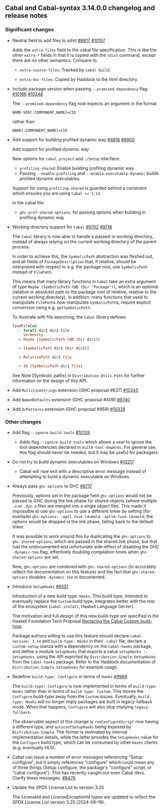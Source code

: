 Cabal and Cabal-syntax 3.14.0.0 changelog and release notes
---


### Significant changes

- Neutral field to add files to sdist [#8817](https://github.com/haskell/cabal/issues/8817) [#10107](https://github.com/haskell/cabal/pull/10107)

  Adds the `extra-files` field to the cabal file specification. This is like
  the other `extra-*` fields in that it is copied with the `sdist` command,
  except there are no other semantics. Compare to:

  * `extra-source-files`: Tracked by `cabal build`.

  * `extra-doc-files`: Copied by Haddock to the html directory.

- Include package version when passing `--promised-dependency` flag [#10166](https://github.com/haskell/cabal/issues/10166) [#10248](https://github.com/haskell/cabal/pull/10248)

  The `--promised-dependency` flag now expects an argument in the format

  ```
  NAME-VER[:COMPONENT_NAME]=CID
  ```

  rather than

  ```
  NAME[:COMPONENT_NAME]=CID
  ```

- Add support for building profiled dynamic way [#4816](https://github.com/haskell/cabal/issues/4816) [#9900](https://github.com/haskell/cabal/pull/9900)

  Add support for profiled dynamic way

  New options for `cabal.project` and `./Setup` interface:

  * `profiling-shared`: Enable building profiling dynamic way
  * Passing `--enable-profiling` and `--enable-executable-dynamic` builds
    profiled dynamic executables.

  Support for using `profiling-shared` is guarded behind a constraint
  which ensures you are using `Cabal >= 3.13`.

  In the cabal file:

  * `ghc-prof-shared-options`, for passing options when building in
    profiling dynamic way

- Working directory support for `Cabal` [#9702](https://github.com/haskell/cabal/issues/9702) [#9718](https://github.com/haskell/cabal/pull/9718)

  The `Cabal` library is now able to handle a passed-in working directory, instead
  of always relying on the current working directory of the parent process.

  In order to achieve this, the `SymbolicPath` abstraction was fleshed out, and
  all fields of `PackageDescription` that, if relative, should be interpreted
  with respect to e.g. the package root, use `SymbolicPath` instead of `FilePath`.

  This means that many library functions in `Cabal` take an extra argument of type
  `Maybe (SymbolicPath CWD (Dir "Package"))`, which is an optional (relative or
  absolute) path to the package root (if relative, relative to the current working
  directory). In addition, many functions that used to manipulate `FilePath`s now
  manipulate `SymbolicPath`s, require explicit conversion using e.g. `getSymbolicPath`.

  To illustrate with file searching, the `Cabal` library defines:

  ```haskell
  findFileCwd
    :: forall dir1 dir2 file
     . Verbosity
    -> Maybe (SymbolicPath CWD (Dir dir1))

    -> [SymbolicPath dir1 (Dir dir2)]

    -> RelativePath dir2 File

    -> IO (SymbolicPath dir1 File)
  ```

  See Note [Symbolic paths] in `Distribution.Utils.Path` for further information
  on the design of this API.

- Add `MultilineStrings` extension (GHC proposal #637) [#10245](https://github.com/haskell/cabal/pull/10245)

- Add `NamedDefaults` extension (GHC proposal #409) [#9740](https://github.com/haskell/cabal/pull/9740)

- Add `OrPatterns` extension (GHC proposal #958) [#10339](https://github.com/haskell/cabal/pull/10339)


### Other changes

- Add flag `--ignore-build-tools` [#10128](https://github.com/haskell/cabal/pull/10128)

  - Adds flag `--ignore-build-tools` which allows a user to ignore the tool
    dependencies declared in `build-tool-depends`. For general use, this flag
    should never be needed, but it may be useful for packagers.

- Do not try to build dynamic executables on Windows [#10217](https://github.com/haskell/cabal/pull/10217)

  - Cabal will now exit with a descriptive error message instead of attempting to
    build a dynamic executable on Windows.

- Always pass `ghc-options` to GHC [#8717](https://github.com/haskell/cabal/pull/8717)

  Previously, options set in the package field `ghc-options` would not be passed
  to GHC during the link phase for shared objects (where multiple `.o` or
  `.dyn_o` files are merged into a single object file). This made it impossible
  to use `ghc-options` to use a different linker by setting (for example)
  `ghc-options: -optl-fuse-ld=mold -optlm-fuse-ld=mold`; the options would be
  dropped in the link phase, falling back to the default linker.

  It was possible to work around this by duplicating the `ghc-options` to
  `ghc-shared-options`, which _are_ passed in the shared link phase, but that had
  the undocumented and unfortunate side-effect of disabling the GHC
  `-dynamic-too` flag, effectively doubling compilation times when
  `ghc-shared-options` are set.

  Now, `ghc-options` are combined with `ghc-shared-options` (to accurately
  reflect the documentation on this feature) and the fact that
  `ghc-shared-options` disables `-dynamic-too` is documented.

- Introduce `SetupHooks` [#9551](https://github.com/haskell/cabal/pull/9551)

  Introduction of a new build type: `Hooks`.
  This build type, intended to eventually replace the `Custom` build type, integrates
  better with the rest of the ecosystem (`cabal-install`, Haskell Language Server).

  The motivation and full design of this new build-type are specified in the
  Haskell Foundation Tech Proposal
  [Replacing the Cabal Custom build-type](https://github.com/haskellfoundation/tech-proposals/pull/60).

  Package authors willing to use this feature should declare `cabal-version: 3.14` and `build-type: Hooks`
  in their `.cabal` file, declare a `custom-setup` stanza with a dependency on the
  `Cabal-hooks` package, and define a module `SetupHooks` that exports a value
  `setupHooks :: SetupHooks`, using the API exported by `Distribution.Simple.SetupHooks`
  from the `Cabal-hooks` package. Refer to the Haddock documentation of
  `Distribution.Simple.SetupHooks` for example usage.

- Redefine `build-type: Configure` in terms of `Hooks` [#9969](https://github.com/haskell/cabal/pull/9969)

  The `build-type: Configure` is now implemented in terms of `build-type: Hooks`
  rather than in terms of `build-type: Custom`. This moves the `Configure`
  build-type away from the `Custom` issues. Eventually, `build-type: Hooks` will
  no longer imply packages are built in legacy-fallback mode. When that
  happens, `Configure` will also stop implying `legacy-fallback`.

  The observable aspect of this change is `runConfigureScript` now having a
  different type, and `autoconfSetupHooks` being exposed by `Distribution.Simple`.
  The former is motivated by internal implementation details, while the latter
  provides the `SetupHooks` value for the `Configure` build type, which can be
  consumed by other `Hooks` clients (e.g. eventually HLS).

- Cabal can issue a number of error messages referencing "Setup configure",
  but it simply references "configure" which could mean any of three
  things (Setup configure, the package's "configure" script, or "cabal
  configure"). This has recently caught out even Cabal devs. Clarify these
  messages. [#9476](https://github.com/haskell/cabal/pull/9476)

- Update the SPDX License List to version 3.25

  The LicenseId and LicenseExceptionId types are updated to reflect the SPDX
  License List version 3.25 (2024-08-19).
